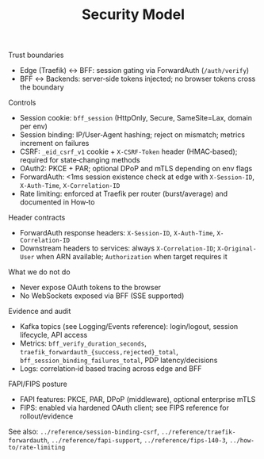 ﻿---
title: Security Model
---

Trust boundaries

- Edge (Traefik) ↔ BFF: session gating via ForwardAuth (`/auth/verify`)
- BFF ↔ Backends: server‑side tokens injected; no browser tokens cross the boundary

Controls

- Session cookie: `bff_session` (HttpOnly, Secure, SameSite=Lax, domain per env)
- Session binding: IP/User‑Agent hashing; reject on mismatch; metrics increment on failures
- CSRF: `_eid_csrf_v1` cookie + `X-CSRF-Token` header (HMAC‑based); required for state‑changing methods
- OAuth2: PKCE + PAR; optional DPoP and mTLS depending on env flags
- ForwardAuth: &lt;1ms session existence check at edge with `X-Session-ID`, `X-Auth-Time`, `X-Correlation-ID`
- Rate limiting: enforced at Traefik per router (burst/average) and documented in How‑to

Header contracts

- ForwardAuth response headers: `X-Session-ID`, `X-Auth-Time`, `X-Correlation-ID`
- Downstream headers to services: always `X-Correlation-ID`; `X-Original-User` when ARN available; `Authorization` when target requires it

What we do not do

- Never expose OAuth tokens to the browser
- No WebSockets exposed via BFF (SSE supported)

Evidence and audit

- Kafka topics (see Logging/Events reference): login/logout, session lifecycle, API access
- Metrics: `bff_verify_duration_seconds`, `traefik_forwardauth_{success,rejected}_total`, `bff_session_binding_failures_total`, PDP latency/decisions
- Logs: correlation‑id based tracing across edge and BFF

FAPI/FIPS posture

- FAPI features: PKCE, PAR, DPoP (middleware), optional enterprise mTLS
- FIPS: enabled via hardened OAuth client; see FIPS reference for rollout/evidence

See also: `../reference/session-binding-csrf`, `../reference/traefik-forwardauth`, `../reference/fapi-support`, `../reference/fips-140-3`, `../how-to/rate-limiting`

